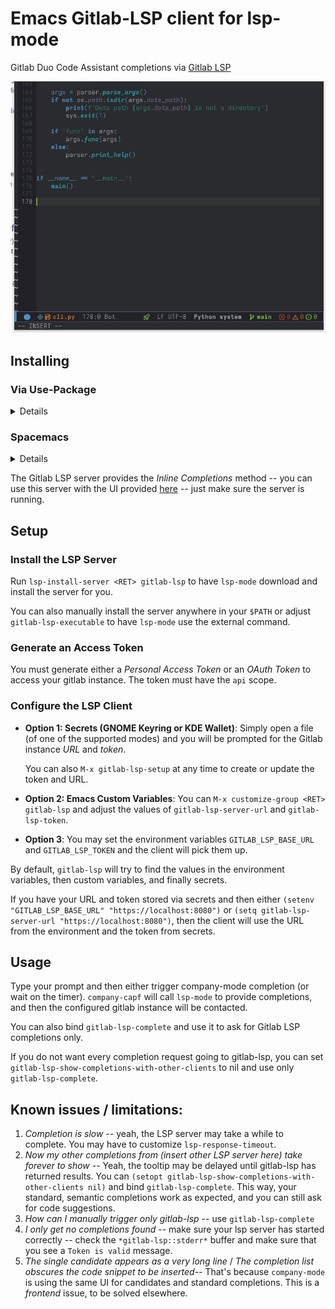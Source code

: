 # Emacs Gitlab-LSP client for lsp-mode

Gitlab Duo Code Assistant completions via [Gitlab LSP](https://gitlab.com/gitlab-org/editor-extensions/gitlab-lsp)

![](./assets/example.gif)

## Installing

### Via Use-Package

<details>

``` elisp
(use-package gitlab-lsp
  :quelpa (gitlab-lsp :fetcher github
                      :repo "kassick/gitlab-lsp.el"
                      :branch "main"
                      :files ("*.el"))
  :config

  ;; speed up completions
  (setq gitlab-lsp-show-completions-with-other-clients nil)

  (add-hook 'gitlab-lsp-complete-before-complete-hook
            (lambda ()
              ;; scroll to top so preview can show the snippet
              (recenter-top-bottom 4)

              ;; Show something, since we can not spin ...
              (message "Asking for suggestions ...")))

  (define-key global-map
              (kbd "C-*") '("Complete with Gitlab Duo" . gitlab-lsp-complete))
)
```

</details>

### Spacemacs

<details>

```elisp

;; In dotspacemacs/layers:

(setq-default
 ;; ...
 dotspacemacs-additional-packages
 '(
   ;; ...
   (gitlab-lsp :location (recipe
                          :fetcher github
                          :repo "kassick/gitlab-lsp.el"
                          :files ("*.el")))
   ;; ...
   )
 ;; ...
 )


;; In dotspacemacs/user-config:

(require 'gitlab-lsp)

;; speed up completions
(setq gitlab-lsp-show-completions-with-other-clients nil)

;; Scroll the buffer so we have more space for company preview frontend
(add-hook 'gitlab-lsp-complete-before-complete-hook
          (lambda ()
            ;; scroll to top so preview can show the snippet
            (recenter-top-bottom 4)

            ;; Show something, since we can not spin ...
            (message "Asking for suggestions ...")))

(define-key global-map
            (kbd "C-*") '("Complete with Gitlab Duo" . gitlab-lsp-complete))
```

</details>

The Gitlab LSP server provides the _Inline Completions_ method -- you can use this server with the UI provided [here](https://github.com/kassick/lsp-inline-completions) -- just make sure the server is running.


## Setup

### Install the LSP Server

Run `lsp-install-server <RET> gitlab-lsp` to have `lsp-mode` download and install the server for you.

You can also manually install the server anywhere in your `$PATH` or adjust `gitlab-lsp-executable` to have `lsp-mode` use the external command.

### Generate an Access Token

You must generate either a _Personal Access Token_ or an _OAuth Token_ to access your gitlab instance. The token must have the `api` scope.

### Configure the LSP Client

-   **Option 1: Secrets (GNOME Keyring or KDE Wallet)**: Simply open a file (of one of the supported modes) and you will be prompted for the Gitlab instance _URL_ and _token_.

    You can also `M-x gitlab-lsp-setup` at any time to create or update the token and URL.

-   **Option 2: Emacs Custom Variables**: You can `M-x customize-group <RET> gitlab-lsp` and adjust the values of `gitlab-lsp-server-url` and `gitlab-lsp-token`.

-   **Option 3**: You may set the environment variables `GITLAB_LSP_BASE_URL` and `GITLAB_LSP_TOKEN` and the client will pick them up.

By default, `gitlab-lsp` will try to find the values in the environment variables, then custom variables, and finally secrets.

If you have your URL and token stored via secrets and then either `(setenv "GITLAB_LSP_BASE_URL" "https://localhost:8080")` or `(setq gitlab-lsp-server-url "https://localhost:8080")`, then the client will use the URL from the environment and the token from secrets.

## Usage

Type your prompt and then either trigger company-mode completion (or wait on the timer). `company-capf` will call `lsp-mode` to provide completions, and then the configured gitlab instance will be contacted.

You can also bind `gitlab-lsp-complete` and use it to ask for Gitlab LSP completions only.

If you do not want every completion request going to gitlab-lsp, you can set `gitlab-lsp-show-completions-with-other-clients` to nil and use only `gitlab-lsp-complete`.

## Known issues / limitations:

1.  _Completion is slow_ -- yeah, the LSP server may take a while to complete. You may have to customize `lsp-response-timeout`.
2.  _Now my other completions from (insert other LSP server here) take forever to show_ -- Yeah, the tooltip may be delayed until gitlab-lsp has returned results. You can `(setopt gitlab-lsp-show-completions-with-other-clients nil)` and bind `gitlab-lsp-complete`. This way, your standard, semantic completions work as expected, and you can still ask for code suggestions.
3.  _How can I manually trigger only gitlab-lsp_ -- use `gitlab-lsp-complete`
4.  _I only get no completions found_ -- make sure your lsp server has started correctly -- check the `*gitlab-lsp::stderr*` buffer and make sure that you see a `Token is valid` message.
5.  _The single candidate appears as a very long line_ / _The completion list obscures the code snippet to be inserted_-- That's because `company-mode` is using the same UI for candidates and standard completions. This is a _frontend_ issue, to be solved elsewhere.

<!--  LocalWords:  Gitlab LSP lsp Spacemacs OAuth gitlab Keyring KDE tooltip  -->
<!--  LocalWords:  UI frontend -->
